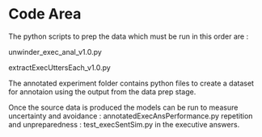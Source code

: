 # Code Area

The python scripts to prep the data which must be run in this order are :

unwinder\_exec\_anal\_v1.0.py

extractExecUttersEach\_v1.0.py 

The annotated experiment folder contains python files to create a dataset for annotaion using the output from the data prep stage.

Once the source data is produced the models can be run 
to measure 
uncertainty and avoidance : annotatedExecAnsPerformance.py
repetition and unpreparedness : test\_execSentSim.py 
in the executive answers.

